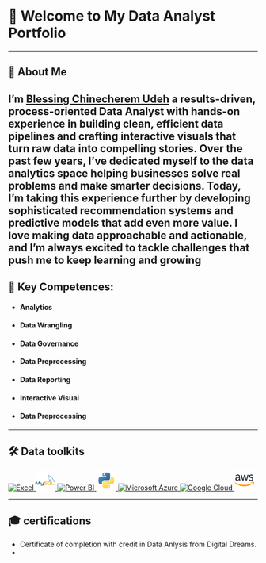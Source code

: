 # 👋 Welcome to My Data Analyst Portfolio
---
## 📌 About Me
I’m [Blessing Chinecherem Udeh](https://www.linkedin.com/in/udeh-blessing?utm_source=share&utm_campaign=share_via&utm_content=profile&utm_medium=ios_app) a results-driven, process-oriented Data Analyst with hands-on experience in building clean, efficient data pipelines and crafting interactive visuals that turn raw data into compelling stories. Over the past few years, I’ve dedicated myself to the data analytics space helping businesses solve real problems and make smarter decisions. Today, I’m taking this experience further by developing sophisticated recommendation systems and predictive models that add even more value. I love making data approachable and actionable, and I’m always excited to tackle challenges that push me to keep learning and growing
---
## 🧩 Key Competences:
- #### Analytics
- #### Data Wrangling
- #### Data Governance
- #### Data Preprocessing
- #### Data Reporting
- #### Interactive Visual
- #### Data Preprocessing
---

## 🛠️ Data toolkits
<p align="left">
  <a href="https://www.microsoft.com/en-us/microsoft-365/excel" target="_blank" rel="noreferrer">
    <img src="https://img.icons8.com/color/48/000000/microsoft-excel-2019--v1.png" alt="Excel" width="40" height="40"/>
  </a>
  <a href="https://www.mysql.com/" target="_blank" rel="noreferrer">
    <img src="https://raw.githubusercontent.com/devicons/devicon/master/icons/mysql/mysql-original-wordmark.svg" alt="MySQL" width="40" height="40"/>
  </a>
  <a href="https://powerbi.microsoft.com/" target="_blank" rel="noreferrer">
    <img src="https://upload.wikimedia.org/wikipedia/commons/c/cf/New_Power_BI_Logo.svg" alt="Power BI" width="40" height="40"/>
  </a>
  <a href="https://www.python.org" target="_blank" rel="noreferrer">
    <img src="https://raw.githubusercontent.com/devicons/devicon/master/icons/python/python-original.svg" alt="Python" width="40" height="40"/>
  </a>
  <a href="https://azure.microsoft.com/" target="_blank" rel="noreferrer">
    <img src="https://www.vectorlogo.zone/logos/microsoft_azure/microsoft_azure-icon.svg" alt="Microsoft Azure" width="40" height="40"/>
  </a>
  <a href="https://cloud.google.com/" target="_blank" rel="noreferrer">
    <img src="https://www.vectorlogo.zone/logos/google_cloud/google_cloud-icon.svg" alt="Google Cloud" width="40" height="40"/>
  </a>
  <a href="https://aws.amazon.com/" target="_blank" rel="noreferrer">
    <img src="https://raw.githubusercontent.com/devicons/devicon/master/icons/amazonwebservices/amazonwebservices-original-wordmark.svg" alt="AWS" width="40" height="40"/>
  </a>
  
  ---
  
 ## 🎓 certifications 
 - Certificate of completion with credit in Data Anlysis from Digital Dreams.
 - 
 
 

 




